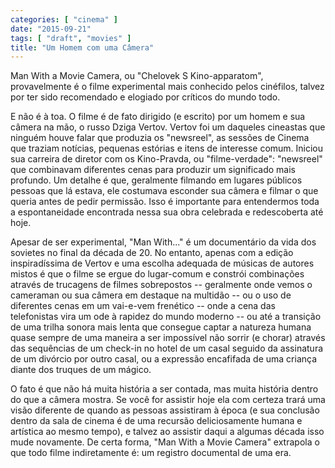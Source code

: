 ```yaml
---
categories: [ "cinema" ]
date: "2015-09-21"
tags: [ "draft", "movies" ]
title: "Um Homem com uma Câmera"
---
```

Man With a Movie Camera, ou "Chelovek S Kino-apparatom", provavelmente
é o filme experimental mais conhecido pelos cinéfilos, talvez por ter
sido recomendado e elogiado por críticos do mundo todo.

E não é à toa. O filme é de fato dirigido (e escrito) por um homem
e sua câmera na mão, o russo Dziga Vertov. Vertov foi um daqueles
cineastas que ninguém houve falar que produzia os "newsreel", as
sessões de Cinema que traziam notícias, pequenas estórias e itens de
interesse comum. Iniciou sua carreira de diretor com os Kino-Pravda, ou
"filme-verdade": "newsreel" que combinavam diferentes cenas para produzir
um significado mais profundo. Um detalhe é que, geralmente filmando
em lugares públicos pessoas que lá estava, ele costumava esconder
sua câmera e filmar o que queria antes de pedir permissão. Isso é
importante para entendermos toda a espontaneidade encontrada nessa sua
obra celebrada e redescoberta até hoje.

Apesar de ser experimental, "Man With..." é um documentário da
vida dos sovietes no final da década de 20. No entanto, apenas com a
edição inspiradíssima de Vertov e uma escolha adequada de músicas
de autores mistos é que o filme se ergue do lugar-comum e constrói
combinações através de trucagens de filmes sobrepostos -- geralmente
onde vemos o cameraman ou sua câmera em destaque na multidão -- ou
o uso de diferentes cenas em um vai-e-vem frenético -- onde a cena
das telefonistas vira um ode à rapidez do mundo moderno -- ou até
a transição de uma trilha sonora mais lenta que consegue captar a
natureza humana quase sempre de uma maneira a ser impossível não sorrir
(e chorar) através das sequências de um check-in no hotel de um casal
seguido da assinatura de um divórcio por outro casal, ou a expressão
encafifada de uma criança diante dos truques de um mágico.

O fato é que não há muita história a ser contada, mas muita história
dentro do que a câmera mostra. Se você for assistir hoje ela com certeza
trará uma visão diferente de quando as pessoas assistiram à época (e
sua conclusão dentro da sala de cinema é de uma recursão deliciosamente
humana e artística ao mesmo tempo), e talvez ao assistir daqui a algumas
década isso mude novamente. De certa forma, "Man With a Movie Camera"
extrapola o que todo filme indiretamente é: um registro documental de
uma era.
